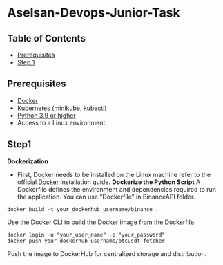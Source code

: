 # Aselsan-Devops-Junior-Task
## Table of Contents
- [Prerequisites](#prerequisites)
- [Step 1](#step1)

## Prerequisites
- [Docker](https://docs.docker.com/engine/install/)
- [Kubernetes (minikube, kubectl)](https://kubernetes.io/docs/setup/)
- [Python 3.9 or higher](https://www.python.org/downloads/)
- Access to a Linux environment

## Step1
**Dockerization**
  * First, Docker needs to be installed on the Linux machine refer to the official [Docker](https://docs.docker.com/engine/install/) installation guide.
**Dockerize the Python Script**
    A Dockerfile defines the environment and dependencies required to run the application. You can use "Dockerfile" in BinanceAPI folder.
```
docker build -t your_dockerhub_username/binance .
```
Use the Docker CLI to build the Docker image from the Dockerfile.
  ```
docker login -u "your_user_name" -p "your_password"
docker push your_dockerhub_username/btcusdt-fetcher
```
Push the image to DockerHub for centralized storage and distribution.

